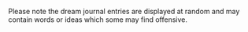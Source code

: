 Please note the dream journal entries are displayed at random and may contain words or ideas which some may find offensive.